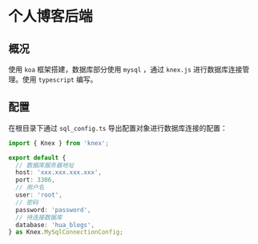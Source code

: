 # 个人博客后端

## 概况

使用 `koa` 框架搭建，数据库部分使用 `mysql` ，通过 `knex.js` 进行数据库连接管理。使用 `typescript` 编写。

## 配置

在根目录下通过 `sql_config.ts` 导出配置对象进行数据库连接的配置：

```typescript
import { Knex } from 'knex';

export default {
  // 数据库服务器地址
  host: 'xxx.xxx.xxx.xxx',
  port: 3306,
  // 用户名
  user: 'root',
  // 密码
  password: 'password',
  // 待连接数据库
  database: 'hua_blogs',
} as Knex.MySqlConnectionConfig;
```

